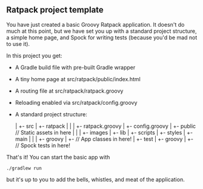 Ratpack project template
-----------------------------

You have just created a basic Groovy Ratpack application. It doesn't do much
at this point, but we have set you up with a standard project structure, a
simple home page, and Spock for writing tests (because you'd be mad not to
use it).

In this project you get:

* A Gradle build file with pre-built Gradle wrapper
* A tiny home page at src/ratpack/public/index.html
* A routing file at src/ratpack/ratpack.groovy
* Reloading enabled via src/ratpack/config.groovy
* A standard project structure:

    <proj>
      |
      +- src
          |
          +- ratpack
          |     |
          |     +- ratpack.groovy
          |     +- config.groovy
          |     +- public          // Static assets in here
          |          |
          |          +- images
          |          +- lib
          |          +- scripts
          |          +- styles
          |
          +- main
          |   |
          |   +- groovy
                   |
                   +- // App classes in here!
          |
          +- test
              |
              +- groovy
                   |
                   +- // Spock tests in here!

That's it! You can start the basic app with

    ./gradlew run

but it's up to you to add the bells, whistles, and meat of the application.
